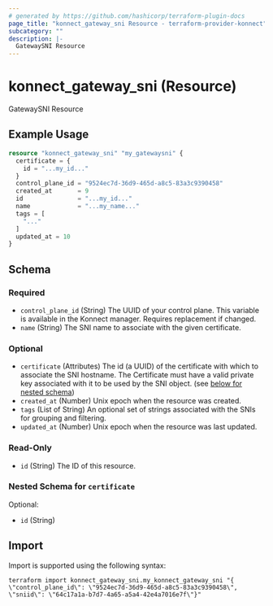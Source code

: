 ```yaml
---
# generated by https://github.com/hashicorp/terraform-plugin-docs
page_title: "konnect_gateway_sni Resource - terraform-provider-konnect"
subcategory: ""
description: |-
  GatewaySNI Resource
---
```


# konnect_gateway_sni (Resource)

GatewaySNI Resource

## Example Usage

```terraform
resource "konnect_gateway_sni" "my_gatewaysni" {
  certificate = {
    id = "...my_id..."
  }
  control_plane_id = "9524ec7d-36d9-465d-a8c5-83a3c9390458"
  created_at       = 9
  id               = "...my_id..."
  name             = "...my_name..."
  tags = [
    "..."
  ]
  updated_at = 10
}
```

<!-- schema generated by tfplugindocs -->
## Schema

### Required

- `control_plane_id` (String) The UUID of your control plane. This variable is available in the Konnect manager. Requires replacement if changed.
- `name` (String) The SNI name to associate with the given certificate.

### Optional

- `certificate` (Attributes) The id (a UUID) of the certificate with which to associate the SNI hostname. The Certificate must have a valid private key associated with it to be used by the SNI object. (see [below for nested schema](#nestedatt--certificate))
- `created_at` (Number) Unix epoch when the resource was created.
- `tags` (List of String) An optional set of strings associated with the SNIs for grouping and filtering.
- `updated_at` (Number) Unix epoch when the resource was last updated.

### Read-Only

- `id` (String) The ID of this resource.

<a id="nestedatt--certificate"></a>
### Nested Schema for `certificate`

Optional:

- `id` (String)

## Import

Import is supported using the following syntax:

```shell
terraform import konnect_gateway_sni.my_konnect_gateway_sni "{ \"control_plane_id\": \"9524ec7d-36d9-465d-a8c5-83a3c9390458\",  \"sniid\": \"64c17a1a-b7d7-4a65-a5a4-42e4a7016e7f\"}"
```
